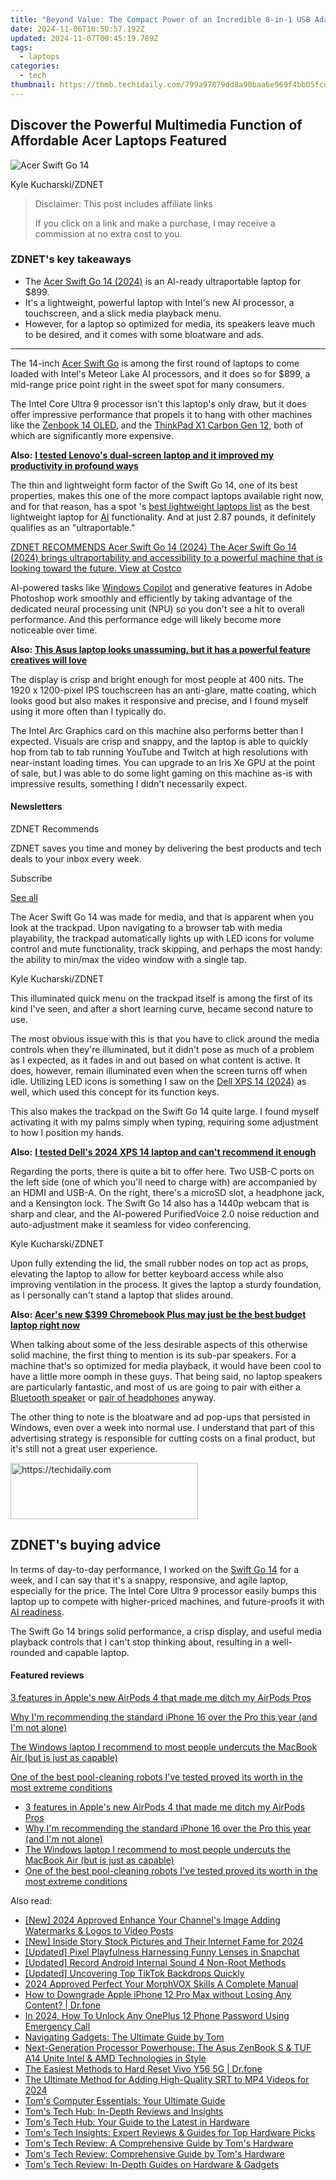 ```yaml
---
title: "Beyond Value: The Compact Power of an Incredible 8-in-1 USB Adapter Revealed"
date: 2024-11-06T10:50:57.192Z
updated: 2024-11-07T00:45:19.789Z
tags:
  - laptops
categories:
  - tech
thumbnail: https://thmb.techidaily.com/799a97879dd8a90baa6e969f4bb05fcde15523a2765ac1b15d1b78fad2268973.jpg
---
```


## Discover the Powerful Multimedia Function of Affordable Acer Laptops Featured

![Acer Swift Go 14](https://www.zdnet.com/a/img/resize/757c238ba8aceea910b59fbb1bd28b21bedb9542/2024/04/18/02be34b3-7d08-41d1-99ec-4d80c974106d/acer-swift-go-14-1.jpg?auto=webp&width=1280)

Kyle Kucharski/ZDNET

>  Disclaimer: This post includes affiliate links
>
>  If you click on a link and make a purchase, I may receive a commission at no extra cost to you.
>

### ZDNET's key takeaways

* The [Acer Swift Go 14 (2024)](https://www.anrdoezrs.net/links/9041660/type/dlg/sid/zd-%5F%5FCOM%5FCLICK%5FID%5F%5F-dtp/https://www.costco.com/acer-swift-go-16%E2%80%9D-touchscreen-laptop-%E2%80%93-intel-core-ultra-9-185h-processor-%E2%80%93-1200p-%E2%80%93-windows-11.product.4000266174.html) is an AI-ready ultraportable laptop for $899\.
* It's a lightweight, powerful laptop with Intel's new AI processor, a touchscreen, and a slick media playback menu.
* However, for a laptop so optimized for media, its speakers leave much to be desired, and it comes with some bloatware and ads.

---

The 14-inch [Acer Swift Go](https://www.anrdoezrs.net/links/9041660/type/dlg/sid/zd-%5F%5FCOM%5FCLICK%5FID%5F%5F-dtp/https://www.costco.com/acer-swift-go-16%E2%80%9D-touchscreen-laptop-%E2%80%93-intel-core-ultra-9-185h-processor-%E2%80%93-1200p-%E2%80%93-windows-11.product.4000266174.html) is among the first round of laptops to come loaded with Intel's Meteor Lake AI processors, and it does so for $899, a mid-range price point right in the sweet spot for many consumers. 

The Intel Core Ultra 9 processor isn't this laptop's only draw, but it does offer impressive performance that propels it to hang with other machines like the [Zenbook 14 OLED](https://www.awin1.com/awclick.php?mid=31828&id=423585&clickref=zd-%5F%5FCOM%5FCLICK%5FID%5F%5F-dtp&ued=https%3A%2F%2Fshop.asus.com%2Fus%2F90nb10g1-m00pw0-zenbook-14-oled-ux3402.html), and the [ThinkPad X1 Carbon Gen 12](https://www.zdnet.com/article/lenovos-latest-thinkpad-has-new-features-that-will-make-professionals-jump-for-joy/), both of which are significantly more expensive. 

**Also:** [**I tested Lenovo's dual-screen laptop and it improved my productivity in profound ways**](https://www.zdnet.com/article/i-tested-lenovos-dual-screen-laptop-and-it-improved-my-productivity-in-profound-ways/)

The thin and lightweight form factor of the Swift Go 14, one of its best properties, makes this one of the more compact laptops available right now, and for that reason, has a spot 's [best lightweight laptops list](https://www.zdnet.com/article/best-lightweight-laptops/) as the best lightweight laptop for [AI](https://www.zdnet.com/article/what-is-ai-heres-everything-you-need-to-know-about-artificial-intelligence/) functionality. And at just 2.87 pounds, it definitely qualifies as an "ultraportable." 

[ZDNET RECOMMENDS Acer Swift Go 14 (2024) The Acer Swift Go 14 (2024) brings ultraportability and accessibility to a powerful machine that is looking toward the future. View at Costco](https://www.anrdoezrs.net/links/9041660/type/dlg/sid/zd-%5F%5FCOM%5FCLICK%5FID%5F%5F-dtp/https://www.costco.com/acer-swift-go-16%E2%80%9D-touchscreen-laptop-%E2%80%93-intel-core-ultra-9-185h-processor-%E2%80%93-1200p-%E2%80%93-windows-11.product.4000266174.html)

AI-powered tasks like [Windows Copilot](https://www.zdnet.com/article/what-is-copilot-formerly-bing-chat-heres-everything-you-need-to-know/) and generative features in Adobe Photoshop work smoothly and efficiently by taking advantage of the dedicated neural processing unit (NPU) so you don't see a hit to overall performance. And this performance edge will likely become more noticeable over time. 

**Also: [This Asus laptop looks unassuming, but it has a powerful feature creatives will love](https://www.zdnet.com/article/this-asus-laptop-looks-unassuming-but-it-has-a-powerful-feature-creatives-will-love/)**

The display is crisp and bright enough for most people at 400 nits. The 1920 x 1200-pixel IPS touchscreen has an anti-glare, matte coating, which looks good but also makes it responsive and precise, and I found myself using it more often than I typically do. 

The Intel Arc Graphics card on this machine also performs better than I expected. Visuals are crisp and snappy, and the laptop is able to quickly hop from tab to tab running YouTube and Twitch at high resolutions with near-instant loading times. You can upgrade to an Iris Xe GPU at the point of sale, but I was able to do some light gaming on this machine as-is with impressive results, something I didn't necessarily expect. 

#### Newsletters

ZDNET Recommends

ZDNET saves you time and money by delivering the best products and tech deals to your inbox every week.

 Subscribe

[See all](https://www.zdnet.com/newsletters/)

The Acer Swift Go 14 was made for media, and that is apparent when you look at the trackpad. Upon navigating to a browser tab with media playability, the trackpad automatically lights up with LED icons for volume control and mute functionality, track skipping, and perhaps the most handy: the ability to min/max the video window with a single tap.

Kyle Kucharski/ZDNET

This illuminated quick menu on the trackpad itself is among the first of its kind I've seen, and after a short learning curve, became second nature to use. 

The most obvious issue with this is that you have to click around the media controls when they're illuminated, but it didn't pose as much of a problem as I expected, as it fades in and out based on what content is active. It does, however, remain illuminated even when the screen turns off when idle. Utilizing LED icons is something I saw on the [Dell XPS 14 (2024)](https://www.zdnet.com/article/i-tested-dells-2024-xps-14-laptop-and-cant-recommend-it-enough/) as well, which used this concept for its function keys. 

This also makes the trackpad on the Swift Go 14 quite large. I found myself activating it with my palms simply when typing, requiring some adjustment to how I position my hands. 

**Also:** [**I tested Dell's 2024 XPS 14 laptop and can't recommend it enough**](https://www.zdnet.com/article/i-tested-dells-2024-xps-14-laptop-and-cant-recommend-it-enough/)

Regarding the ports, there is quite a bit to offer here. Two USB-C ports on the left side (one of which you'll need to charge with) are accompanied by an HDMI and USB-A. On the right, there's a microSD slot, a headphone jack, and a Kensington lock. The Swift Go 14 also has a 1440p webcam that is sharp and clear, and the AI-powered PurifiedVoice 2.0 noise reduction and auto-adjustment make it seamless for video conferencing. 

Kyle Kucharski/ZDNET

Upon fully extending the lid, the small rubber nodes on top act as props, elevating the laptop to allow for better keyboard access while also improving ventilation in the process. It gives the laptop a sturdy foundation, as I personally can't stand a laptop that slides around. 

**Also: [Acer's new $399 Chromebook Plus may just be the best budget laptop right now](https://www.zdnet.com/article/acers-new-399-chromebook-plus-may-just-be-the-best-budget-laptop-right-now/)**

When talking about some of the less desirable aspects of this otherwise solid machine, the first thing to mention is its sub-par speakers. For a machine that's so optimized for media playback, it would have been cool to have a little more oomph in these guys. That being said, no laptop speakers are particularly fantastic, and most of us are going to pair with either a [Bluetooth speaker](https://www.zdnet.com/home-and-office/home-entertainment/best-bluetooth-speakers/) or [pair of headphones](https://www.zdnet.com/article/best-over-ear-headphones/) anyway. 

The other thing to note is the bloatware and ad pop-ups that persisted in Windows, even over a week into normal use. I understand that part of this advertising strategy is responsible for cutting costs on a final product, but it's still not a great user experience. 

<!-- affiliate ads begin -->
<a href="https://aligracehair.sjv.io/c/5597632/1886069/19272" target="_top" id="1886069">
  <img src="//a.impactradius-go.com/display-ad/19272-1886069" border="0" alt="https://techidaily.com" width="300" height="90"/>
</a>
<img height="0" width="0" src="https://aligracehair.sjv.io/i/5597632/1886069/19272" style="position:absolute;visibility:hidden;" border="0" />
<!-- affiliate ads end -->

## ZDNET's buying advice

In terms of day-to-day performance, I worked on the [Swift Go 14](https://www.anrdoezrs.net/links/9041660/type/dlg/sid/zd-%5F%5FCOM%5FCLICK%5FID%5F%5F-dtp/https://www.costco.com/acer-swift-go-16%E2%80%9D-touchscreen-laptop-%E2%80%93-intel-core-ultra-9-185h-processor-%E2%80%93-1200p-%E2%80%93-windows-11.product.4000266174.html) for a week, and I can say that it's a snappy, responsive, and agile laptop, especially for the price. The Intel Core Ultra 9 processor easily bumps this laptop up to compete with higher-priced machines, and future-proofs it with [AI readiness](https://www.zdnet.com/article/what-is-ai-heres-everything-you-need-to-know-about-artificial-intelligence/).

The Swift Go 14 brings solid performance, a crisp display, and useful media playback controls that I can't stop thinking about, resulting in a well-rounded and capable laptop. 

#### Featured reviews

[3 features in Apple's new AirPods 4 that made me ditch my AirPods Pros](https://www.zdnet.com/article/3-features-in-apples-new-airpods-4-that-made-me-ditch-my-airpods-pros/ "3 features in Apple's new AirPods 4 that made me ditch my AirPods Pros")

[Why I'm recommending the standard iPhone 16 over the Pro this year (and I'm not alone)](https://www.zdnet.com/article/why-im-recommending-the-standard-iphone-16-over-the-pro-this-year-and-im-not-alone/ "Why I'm recommending the standard iPhone 16 over the Pro this year (and I'm not alone)")

[The Windows laptop I recommend to most people undercuts the MacBook Air (but is just as capable)](https://www.zdnet.com/article/the-windows-laptop-i-recommend-to-most-people-undercuts-the-macbook-air-but-is-just-as-capable/ "The Windows laptop I recommend to most people undercuts the MacBook Air (but is just as capable)")

[One of the best pool-cleaning robots I've tested proved its worth in the most extreme conditions](https://www.zdnet.com/article/one-of-the-best-pool-cleaning-robots-ive-tested-proved-its-worth-in-the-most-extreme-conditions/ "One of the best pool-cleaning robots I've tested proved its worth in the most extreme conditions")

* [3 features in Apple's new AirPods 4 that made me ditch my AirPods Pros](https://www.zdnet.com/article/3-features-in-apples-new-airpods-4-that-made-me-ditch-my-airpods-pros/ "3 features in Apple's new AirPods 4 that made me ditch my AirPods Pros")
* [Why I'm recommending the standard iPhone 16 over the Pro this year (and I'm not alone)](https://www.zdnet.com/article/why-im-recommending-the-standard-iphone-16-over-the-pro-this-year-and-im-not-alone/ "Why I'm recommending the standard iPhone 16 over the Pro this year (and I'm not alone)")
* [The Windows laptop I recommend to most people undercuts the MacBook Air (but is just as capable)](https://www.zdnet.com/article/the-windows-laptop-i-recommend-to-most-people-undercuts-the-macbook-air-but-is-just-as-capable/ "The Windows laptop I recommend to most people undercuts the MacBook Air (but is just as capable)")
* [One of the best pool-cleaning robots I've tested proved its worth in the most extreme conditions](https://www.zdnet.com/article/one-of-the-best-pool-cleaning-robots-ive-tested-proved-its-worth-in-the-most-extreme-conditions/ "One of the best pool-cleaning robots I've tested proved its worth in the most extreme conditions")

<ins class="adsbygoogle"
     style="display:block"
     data-ad-format="autorelaxed"
     data-ad-client="ca-pub-7571918770474297"
     data-ad-slot="1223367746"></ins>

<ins class="adsbygoogle"
     style="display:block"
     data-ad-client="ca-pub-7571918770474297"
     data-ad-slot="8358498916"
     data-ad-format="auto"
     data-full-width-responsive="true"></ins>

<span class="atpl-alsoreadstyle">Also read:</span>
<div><ul>
<li><a href="https://youtube-blog.techidaily.com/024-approved-enhance-your-channels-image-adding-watermarks-and-logos-to-video-posts/"><u>[New] 2024 Approved Enhance Your Channel's Image Adding Watermarks & Logos to Video Posts</u></a></li>
<li><a href="https://fox-boxes.techidaily.com/new-inside-story-stock-pictures-and-their-internet-fame-for-2024/"><u>[New] Inside Story Stock Pictures and Their Internet Fame for 2024</u></a></li>
<li><a href="https://fox-hovers.techidaily.com/updated-pixel-playfulness-harnessing-funny-lenses-in-snapchat/"><u>[Updated] Pixel Playfulness Harnessing Funny Lenses in Snapchat</u></a></li>
<li><a href="https://screen-activity-recording.techidaily.com/updated-record-android-internal-sound-4-non-root-methods/"><u>[Updated] Record Android Internal Sound 4 Non-Root Methods</u></a></li>
<li><a href="https://some-skills.techidaily.com/updated-uncovering-top-tiktok-backdrops-quickly/"><u>[Updated] Uncovering Top TikTok Backdrops Quickly</u></a></li>
<li><a href="https://extra-approaches.techidaily.com/2024-approved-perfect-your-morphvox-skills-a-complete-manual/"><u>2024 Approved Perfect Your MorphVOX Skills A Complete Manual</u></a></li>
<li><a href="https://techidaily.com/how-to-downgrade-apple-iphone-12-pro-max-without-losing-any-content-drfone-by-drfone-ios-system-repair-ios-system-repair/"><u>How to Downgrade Apple iPhone 12 Pro Max without Losing Any Content? | Dr.fone</u></a></li>
<li><a href="https://easy-unlock-android.techidaily.com/in-2024-how-to-unlock-any-oneplus-12-phone-password-using-emergency-call-by-drfone-android/"><u>In 2024, How To Unlock Any OnePlus 12 Phone Password Using Emergency Call</u></a></li>
<li><a href="https://hardware-reviews.techidaily.com/navigating-gadgets-the-ultimate-guide-by-tom/"><u>Navigating Gadgets: The Ultimate Guide by Tom</u></a></li>
<li><a href="https://hardware-reviews.techidaily.com/next-generation-processor-powerhouse-the-asus-zenbook-s-and-tuf-a14-unite-intel-and-amd-technologies-in-style/"><u>Next-Generation Processor Powerhouse: The Asus ZenBook S & TUF A14 Unite Intel & AMD Technologies in Style</u></a></li>
<li><a href="https://techidaily.com/the-easiest-methods-to-hard-reset-vivo-y56-5g-drfone-by-drfone-reset-android-reset-android/"><u>The Easiest Methods to Hard Reset Vivo Y56 5G | Dr.fone</u></a></li>
<li><a href="https://article-knowledge.techidaily.com/the-ultimate-method-for-adding-high-quality-srt-to-mp4-videos-for-2024/"><u>The Ultimate Method for Adding High-Quality SRT to MP4 Videos for 2024</u></a></li>
<li><a href="https://hardware-reviews.techidaily.com/toms-computer-essentials-your-ultimate-guide/"><u>Tom's Computer Essentials: Your Ultimate Guide</u></a></li>
<li><a href="https://hardware-reviews.techidaily.com/toms-tech-hub-in-depth-reviews-and-insights/"><u>Tom's Tech Hub: In-Depth Reviews and Insights</u></a></li>
<li><a href="https://hardware-reviews.techidaily.com/toms-tech-hub-your-guide-to-the-latest-in-hardware/"><u>Tom's Tech Hub: Your Guide to the Latest in Hardware</u></a></li>
<li><a href="https://hardware-reviews.techidaily.com/toms-tech-insights-expert-reviews-and-guides-for-top-hardware-picks/"><u>Tom's Tech Insights: Expert Reviews & Guides for Top Hardware Picks</u></a></li>
<li><a href="https://hardware-reviews.techidaily.com/toms-tech-review-a-comprehensive-guide-by-toms-hardware/"><u>Tom's Tech Review: A Comprehensive Guide by Tom's Hardware</u></a></li>
<li><a href="https://hardware-reviews.techidaily.com/toms-tech-review-comprehensive-guide-by-toms-hardware/"><u>Tom's Tech Review: Comprehensive Guide by Tom's Hardware</u></a></li>
<li><a href="https://hardware-reviews.techidaily.com/toms-tech-review-in-depth-guides-on-hardware-and-gadgets/"><u>Tom's Tech Review: In-Depth Guides on Hardware & Gadgets</u></a></li>
</ul></div>

